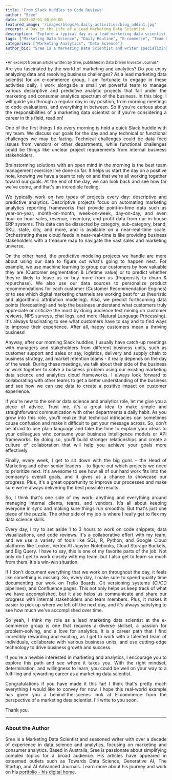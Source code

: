 ```yaml
---
title: 'From Slack Huddles to Code Reviews'
author: "Sree"
date: 2023-02-01 00:00:00
featured_image: '/images/blogs/6.daily-activities/blog_addin1.jpg'
excerpt: A Day in the Life of a Lead Marketing Data Scientist
description: 'Explore a typical day as a lead marketing data scientist, from morning team huddles to collaborative coding sessions, and discover the blend of technical and strategic responsibilities that drive business growth.'
tags: ["Marketing Data Science", "Daily Routine", "E-commerce", "Team Collaboration"]
categories: ["Marketing Analytics", "Data Science"]
author_bio: "Sree is a Marketing Data Scientist and writer specializing in AI, analytics, and data-driven marketing."
---
```


<small style="margin-bottom: -10px; display: block;">
  *An excerpt from an article written by Sree, published in Data Driven Investor Journal.*
</small>


<style>
body {
text-align: justify}
</style>

Are you fascinated by the world of marketing and analytics? Do you enjoy analyzing data and resolving business challenges? As a lead marketing data scientist for an e-commerce group, I am fortunate to engage in these activities daily. I work alongside a small yet powerful team to manage various descriptive and predictive analytic projects that fall under the marketing and consumer analytics spectrum of the business. In this blog, I will guide you through a regular day in my position, from morning meetings to code evaluations, and everything in between. So if you're curious about the responsibilities of a marketing data scientist or if you're considering a career in this field, read on!

One of the first things I do every morning is hold a quick Slack huddle with my team. We discuss our goals for the day and any technical or functional challenges we may be facing. Technical challenges could be data feed issues from vendors or other departments, while functional challenges could be things like unclear project requirements from internal business stakeholders.

Brainstorming solutions with an open mind in the morning is the best team management exercise I've done so far. It helps us start the day on a positive note, knowing we have a team to rely on and that we're all working together toward our goals. At the end of the day, we can look back and see how far we've come, and that's an incredible feeling.

We typically work on two types of projects every day: descriptive and predictive analytics. Descriptive projects focus on automating marketing analytics reporting frameworks that provide point-in-time data such as year-on-year, month-on-month, week-on-week, day-on-day, and even hour-on-hour sales, revenue, inventory, and profit data from our in-house ERP systems. This data can be dissected by category, sub-category, brand, SKU, state, city, and more, and is available on a near-real-time scale. Orchestrating these cloud feeds in near-real-time is like providing business stakeholders with a treasure map to navigate the vast sales and marketing universe.

On the other hand, the predictive modeling projects we handle are more about using our data to figure out what's going to happen next. For example, we use machine learning to group our customers by how valuable they are (Customer segmentation & Lifetime value) or to predict whether they're likely to leave us or buy more from us (Propensity to churn & repurchase). We also use our data sources to personalize product recommendations for each customer (Customer Recommendation Engines) or to see which digital marketing channels are working best for us (heuristic and algorithmic attribution modeling). Also, we predict forthcoming data points (forecasting) and help the business understand what customers truly appreciate or criticize the most by doing audience text mining on customer reviews, NPS surveys, chat logs, and more (Natural Language Processing). It's always fascinating to see what customers have to say and to find ways to improve their experience. After all, happy customers mean a thriving business!

Anyway, after our morning Slack huddles, I usually have catch-up meetings with managers and stakeholders from different business units, such as customer support and sales or say, logistics, delivery and supply chain to business strategy, and market retention teams - it really depends on the day of the week. During these meetings, we talk about their side of the business or work together to solve a business problem using our existing marketing data science and analytics cloud frameworks. I always look forward to collaborating with other teams to get a better understanding of the business and see how we can use data to create a positive impact on customer experience.

If you're new to the senior data science and analytics role, let me give you a piece of advice. Trust me, it's a great idea to make simple and straightforward communication with other departments a daily habit. As you grow into this role, you'll realize that technical intricacies can sometimes cause confusion and make it difficult to get your message across. So, don't be afraid to use plain language and take the time to explain your ideas to your colleagues who consume your business intelligence models or API frameworks. By doing so, you'll build stronger relationships and create a culture of collaboration that will help you achieve your goals more effectively.

Finally, every week, I get to sit down with the big guns - the Head of Marketing and other senior leaders - to figure out which projects we need to prioritize next. It's awesome to see how all of our hard work fits into the company's overall goals, and it gives us a chance to showcase our progress. Plus, it's a great opportunity to improve our processes and make sure we're always delivering the best possible results.

So, I think that's one side of my work; anything and everything around managing internal clients, teams, and vendors. It's all about keeping everyone in sync and making sure things run smoothly. But that's just one piece of the puzzle. The other side of my job is where I really get to flex my data science skills.

Every day, I try to set aside 1 to 3 hours to work on code snippets, data visualizations, and code reviews. It's a collaborative effort with my team, and we use a variety of tools like SQL, R, Python, and Google Cloud platforms like Looker, Vertex AI Jupyter Notebooks, Cloud Storage Buckets, and Big Query. I have to say, this is one of my favorite parts of the job. Not only do I get to work closely with my team, but I also get to learn so much from them. It's a win-win situation.

If I don't document everything that we work on throughout the day, it feels like something is missing. So, every day, I make sure to spend quality time documenting our work on Trello Boards, Git versioning systems (CI/CD pipelines), and Confluence pages. This not only helps us keep track of what we have accomplished, but it also helps us communicate and share our progress with internal stakeholders and team members. Plus, it makes it easier to pick up where we left off the next day, and it's always satisfying to see how much we've accomplished over time.

So yeah, I think my role as a lead marketing data scientist at the e-commerce group is one that requires a diverse skillset, a passion for problem-solving, and a love for analytics. It is a career path that I find incredibly rewarding and exciting, as I get to work with a talented team of individuals, collaborate with various business units, and use cutting-edge technology to drive business growth and success.

If you're a newbie interested in marketing and analytics, I encourage you to explore this path and see where it takes you. With the right mindset, determination, and willingness to learn, you could be well on your way to a fulfilling and rewarding career as a marketing data scientist.

Congratulations if you have made it this far! I think that's pretty much everything I would like to convey for now. I hope this real-world example has given you a behind-the-scenes look at E-commerce from the perspective of a marketing data scientist. I'll write to you soon.

Thank you.

- - -


### About the Author

Sree is a Marketing Data Scientist and seasoned writer with over a decade of experience in data science and analytics, focusing on marketing and consumer analytics. Based in Australia, Sree is passionate about simplifying complex topics for a broad audience. His articles have appeared in esteemed outlets such as Towards Data Science, Generative AI, The Startup, and AI Advanced Journals. Learn more about his journey and work on his [portfolio - his digital home](https://srees.org/).